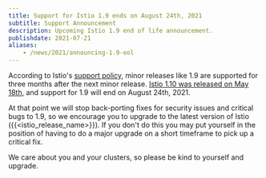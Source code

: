 ```yaml
---
title: Support for Istio 1.9 ends on August 24th, 2021
subtitle: Support Announcement
description: Upcoming Istio 1.9 end of life announcement.
publishdate: 2021-07-21
aliases:
    - /news/2021/announcing-1.9-eol
---
```


According to Istio's [support policy](/pt-br/docs/releases/supported-releases#supported-releases/), minor releases like 1.9 are supported for three months after the next minor release. [Istio 1.10 was released on May 18th](/pt-br/news/releases/1.10.x/announcing-1.10/), and support for 1.9 will end on August 24th, 2021.

At that point we will stop back-porting fixes for security issues and critical bugs to 1.9, so we encourage you to upgrade to the latest version of Istio ({{<istio_release_name>}}).  If you don't do this you may put yourself in the position of having to do a major upgrade on a short timeframe to pick up a critical fix.

We care about you and your clusters, so please be kind to yourself and upgrade.

